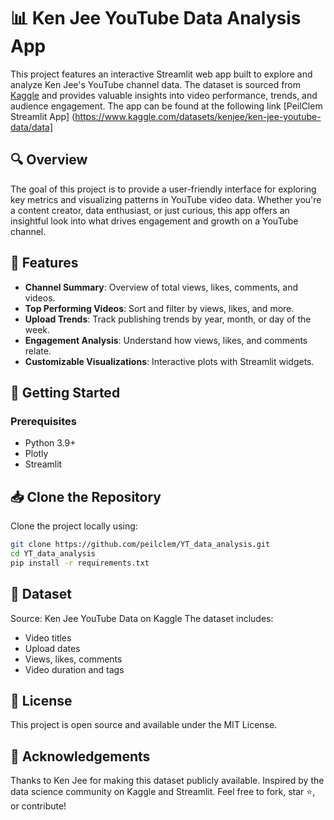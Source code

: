 # 📊 Ken Jee YouTube Data Analysis App

This project features an interactive Streamlit web app built to explore and analyze Ken Jee's YouTube channel data. The dataset is sourced from [Kaggle](https://www.kaggle.com/datasets/kenjee/ken-jee-youtube-data/data) and provides valuable insights into video performance, trends, and audience engagement.
The app can be found at the following link [PeilClem Streamlit App] (https://www.kaggle.com/datasets/kenjee/ken-jee-youtube-data/data]

## 🔍 Overview

The goal of this project is to provide a user-friendly interface for exploring key metrics and visualizing patterns in YouTube video data. Whether you're a content creator, data enthusiast, or just curious, this app offers an insightful look into what drives engagement and growth on a YouTube channel.

## 📌 Features

- **Channel Summary**: Overview of total views, likes, comments, and videos.
- **Top Performing Videos**: Sort and filter by views, likes, and more.
- **Upload Trends**: Track publishing trends by year, month, or day of the week.
- **Engagement Analysis**: Understand how views, likes, and comments relate.
- **Customizable Visualizations**: Interactive plots with Streamlit widgets.

## 🚀 Getting Started

### Prerequisites

- Python 3.9+
- Plotly
- Streamlit
  
## 📥 Clone the Repository

Clone the project locally using:

```bash
git clone https://github.com/peilclem/YT_data_analysis.git
cd YT_data_analysis
pip install -r requirements.txt
```

## 📁 Dataset

Source: Ken Jee YouTube Data on Kaggle
The dataset includes:
- Video titles
- Upload dates
- Views, likes, comments
- Video duration and tags

## 📄 License

This project is open source and available under the MIT License.

## 🙌 Acknowledgements

Thanks to Ken Jee for making this dataset publicly available.
Inspired by the data science community on Kaggle and Streamlit.
Feel free to fork, star ⭐, or contribute!

